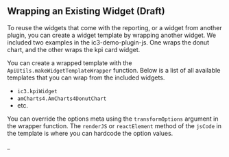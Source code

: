 ## Wrapping an Existing Widget (Draft)

To reuse the widgets that come with the reporting, or a widget from another plugin, you can create a widget template by wrapping another widget. We included two examples in the ic3-demo-plugin-js. One wraps the donut chart, and the other wraps the kpi card widget. 

You can create a wrapped template with the `ApiUtils.makeWidgetTemplateWrapper` function. Below is a list of all available templates that you can wrap from the included widgets. 

- `ic3.kpiWidget`
- `amCharts4.AmCharts4DonutChart`
- etc. <comment text='TODO (tom)'/>

You can override the options meta using the `transformOptions` argument in the wrapper function. The `renderJS` or `reactElement` method of the `jsCode` in the template is where you can hardcode the option values. 

_